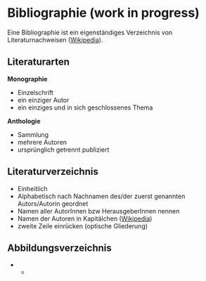 # Bibliographie (work in progress)

Eine Bibliographie ist ein eigenständiges Verzeichnis von Literaturnachweisen ([Wikipedia](https://de.wikipedia.org/wiki/Bibliografie)).


## Literaturarten

**Monographie**
- Einzelschrift
- ein einziger Autor
- ein einziges und in sich geschlossenes Thema

**Anthologie**
- Sammlung
- mehrere Autoren
- ursprünglich getrennt publiziert


## Literaturverzeichnis

- Einheitlich
- Alphabetisch nach Nachnamen des/der zuerst genannten Autors/Autorin geordnet 
- Namen aller AutorInnen bzw HerausgeberInnen nennen
- Namen der Autoren in Kapitälchen ([Wikipedia](https://de.wikipedia.org/wiki/Kapit%C3%A4lchen))
- zweite Zeile einrücken (optische Gliederung)


## Abbildungsverzeichnis

  - -
